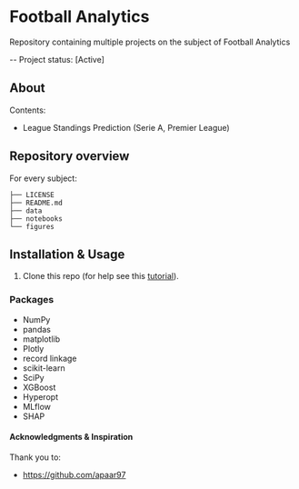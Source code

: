 # Football Analytics

Repository containing multiple projects on the subject of Football Analytics

-- Project status: [Active]

## About

Contents:
- League Standings Prediction (Serie A, Premier League)

## Repository overview

For every subject:

```
├── LICENSE
├── README.md
├── data
├── notebooks
└── figures
```

## Installation & Usage

1. Clone this repo (for help see this [tutorial](https://help.github.com/articles/cloning-a-repository/)).

### Packages

- NumPy
- pandas
- matplotlib
- Plotly
- record linkage
- scikit-learn
- SciPy
- XGBoost
- Hyperopt
- MLflow
- SHAP

#### Acknowledgments & Inspiration

Thank you to:
- https://github.com/apaar97